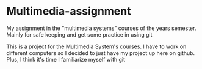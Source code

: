 # Multimedia-assignment
My assignment in the "multimedia systems" courses of the years semester. Mainly for safe keeping and get some practice in using git

This is a project for the Multimedia System's courses. I have to work on different computers so I decided to just have my project up here on github. Plus, I think it's time I familiarize myself with git 

